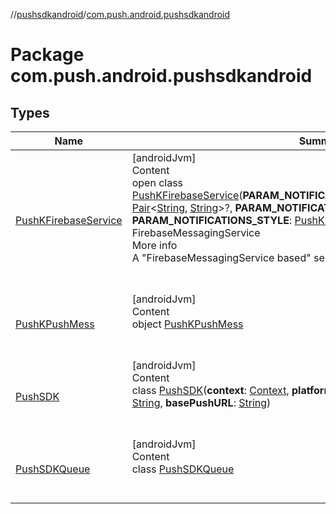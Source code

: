 //[pushsdkandroid](../index.md)/[com.push.android.pushsdkandroid](index.md)



# Package com.push.android.pushsdkandroid  


## Types  
  
|  Name|  Summary| 
|---|---|
| <a name="com.push.android.pushsdkandroid/PushKFirebaseService///PointingToDeclaration/"></a>[PushKFirebaseService](-push-k-firebase-service/index.md)| <a name="com.push.android.pushsdkandroid/PushKFirebaseService///PointingToDeclaration/"></a>[androidJvm]  <br>Content  <br>open class [PushKFirebaseService](-push-k-firebase-service/index.md)(**PARAM_NOTIFICATIONS_SUMMARY_TITLE_AND_TEXT**: [Pair](https://kotlinlang.org/api/latest/jvm/stdlib/kotlin/-pair/index.html)<[String](https://kotlinlang.org/api/latest/jvm/stdlib/kotlin/-string/index.html), [String](https://kotlinlang.org/api/latest/jvm/stdlib/kotlin/-string/index.html)>?, **PARAM_NOTIFICATIONS_ICON_RESOURCE_ID**: [Int](https://kotlinlang.org/api/latest/jvm/stdlib/kotlin/-int/index.html), **PARAM_NOTIFICATIONS_STYLE**: [PushKFirebaseService.NotificationStyle](-push-k-firebase-service/-notification-style/index.md)) : FirebaseMessagingService  <br>More info  <br>A "FirebaseMessagingService based" service for handling push messages  <br><br><br>
| <a name="com.push.android.pushsdkandroid/PushKPushMess///PointingToDeclaration/"></a>[PushKPushMess](-push-k-push-mess/index.md)| <a name="com.push.android.pushsdkandroid/PushKPushMess///PointingToDeclaration/"></a>[androidJvm]  <br>Content  <br>object [PushKPushMess](-push-k-push-mess/index.md)  <br><br><br>
| <a name="com.push.android.pushsdkandroid/PushSDK///PointingToDeclaration/"></a>[PushSDK](-push-s-d-k/index.md)| <a name="com.push.android.pushsdkandroid/PushSDK///PointingToDeclaration/"></a>[androidJvm]  <br>Content  <br>class [PushSDK](-push-s-d-k/index.md)(**context**: [Context](https://developer.android.com/reference/kotlin/android/content/Context.html), **platform_branch**: [UrlsPlatformList](../com.push.android.pushsdkandroid.core/-urls-platform-list/index.md), **log_level**: [String](https://kotlinlang.org/api/latest/jvm/stdlib/kotlin/-string/index.html), **basePushURL**: [String](https://kotlinlang.org/api/latest/jvm/stdlib/kotlin/-string/index.html))  <br><br><br>
| <a name="com.push.android.pushsdkandroid/PushSDKQueue///PointingToDeclaration/"></a>[PushSDKQueue](-push-s-d-k-queue/index.md)| <a name="com.push.android.pushsdkandroid/PushSDKQueue///PointingToDeclaration/"></a>[androidJvm]  <br>Content  <br>class [PushSDKQueue](-push-s-d-k-queue/index.md)  <br><br><br>

